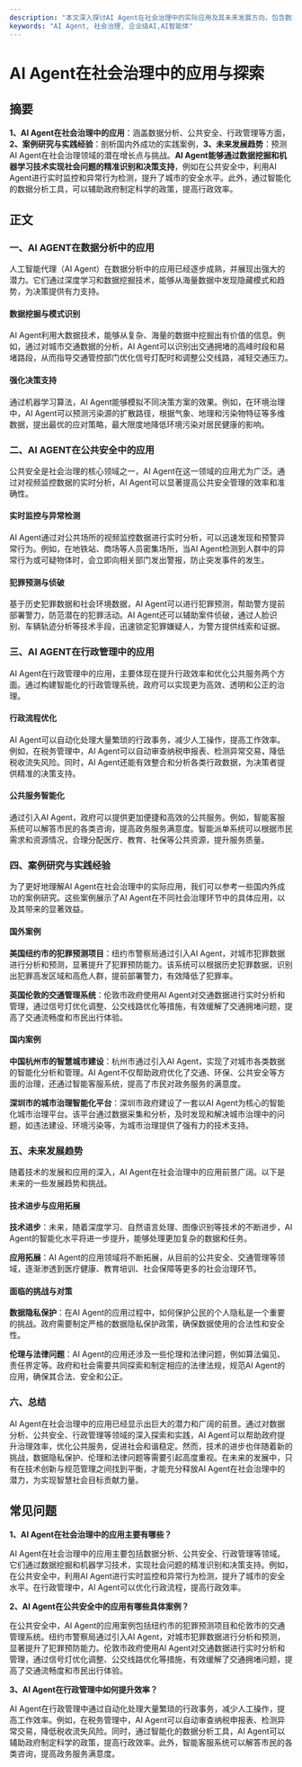```yaml
---
description: "本文深入探讨AI Agent在社会治理中的实际应用及其未来发展方向，包含数据分析、公共安全和行政管理等多个领域的案例研究。"
keywords: "AI Agent, 社会治理, 企业级AI,AI智能体"
---
```

# AI Agent在社会治理中的应用与探索

## 摘要

**1、AI Agent在社会治理中的应用**：涵盖数据分析、公共安全、行政管理等方面，**2、案例研究与实践经验**：剖析国内外成功的实践案例，**3、未来发展趋势**：预测AI Agent在社会治理领域的潜在增长点与挑战。**AI Agent能够通过数据挖掘和机器学习技术实现社会问题的精准识别和决策支持**，例如在公共安全中，利用AI Agent进行实时监控和异常行为检测，提升了城市的安全水平。此外，通过智能化的数据分析工具，可以辅助政府制定科学的政策，提高行政效率。

## 正文

### 一、AI AGENT在数据分析中的应用

人工智能代理（AI Agent）在数据分析中的应用已经逐步成熟，并展现出强大的潜力。它们通过深度学习和数据挖掘技术，能够从海量数据中发现隐藏模式和趋势，为决策提供有力支持。

#### 数据挖掘与模式识别

AI Agent利用大数据技术，能够从复杂、海量的数据中挖掘出有价值的信息。例如，通过对城市交通数据的分析，AI Agent可以识别出交通拥堵的高峰时段和易堵路段，从而指导交通管控部门优化信号灯配时和调整公交线路，减轻交通压力。

#### 强化决策支持

通过机器学习算法，AI Agent能够模拟不同决策方案的效果。例如，在环境治理中，AI Agent可以预测污染源的扩散路径，根据气象、地理和污染物特征等多维数据，提出最优的应对策略，最大限度地降低环境污染对居民健康的影响。

### 二、AI AGENT在公共安全中的应用

公共安全是社会治理的核心领域之一，AI Agent在这一领域的应用尤为广泛。通过对视频监控数据的实时分析，AI Agent可以显著提高公共安全管理的效率和准确性。

#### 实时监控与异常检测

AI Agent通过对公共场所的视频监控数据进行实时分析，可以迅速发现和预警异常行为。例如，在地铁站、商场等人员密集场所，当AI Agent检测到人群中的异常行为或可疑物体时，会立即向相关部门发出警报，防止突发事件的发生。

#### 犯罪预测与侦破

基于历史犯罪数据和社会环境数据，AI Agent可以进行犯罪预测，帮助警方提前部署警力，防范潜在的犯罪活动。AI Agent还可以辅助案件侦破，通过人脸识别、车辆轨迹分析等技术手段，迅速锁定犯罪嫌疑人，为警方提供线索和证据。

### 三、AI AGENT在行政管理中的应用

AI Agent在行政管理中的应用，主要体现在提升行政效率和优化公共服务两个方面。通过构建智能化的行政管理系统，政府可以实现更为高效、透明和公正的治理。

#### 行政流程优化

AI Agent可以自动化处理大量繁琐的行政事务，减少人工操作，提高工作效率。例如，在税务管理中，AI Agent可以自动审查纳税申报表、检测异常交易，降低税收流失风险。同时，AI Agent还能有效整合和分析各类行政数据，为决策者提供精准的决策支持。

#### 公共服务智能化

通过引入AI Agent，政府可以提供更加便捷和高效的公共服务。例如，智能客服系统可以解答市民的各类咨询，提高政务服务满意度。智能派单系统可以根据市民需求和资源情况，合理分配医疗、教育、社保等公共资源，提升服务质量。

### 四、案例研究与实践经验

为了更好地理解AI Agent在社会治理中的实际应用，我们可以参考一些国内外成功的案例研究。这些案例展示了AI Agent在不同社会治理环节中的具体应用，以及其带来的显著效益。

#### 国外案例

**美国纽约市的犯罪预测项目**：纽约市警察局通过引入AI Agent，对城市犯罪数据进行分析和预测，显著提升了犯罪预防能力。该系统可以根据历史犯罪数据，识别出犯罪高发区域和高危人群，提前部署警力，有效降低了犯罪率。

**英国伦敦的交通管理系统**：伦敦市政府使用AI Agent对交通数据进行实时分析和管理，通过信号灯优化调整、公交线路优化等措施，有效缓解了交通拥堵问题，提高了交通流畅度和市民出行体验。

#### 国内案例

**中国杭州市的智慧城市建设**：杭州市通过引入AI Agent，实现了对城市各类数据的智能化分析和管理。AI Agent不仅帮助政府优化了交通、环保、公共安全等方面的治理，还通过智能客服系统，提高了市民对政务服务的满意度。

**深圳市的城市治理智能化平台**：深圳市政府建设了一套以AI Agent为核心的智能化城市治理平台。该平台通过数据采集和分析，及时发现和解决城市治理中的问题，如违法建设、环境污染等，为城市治理提供了强有力的技术支持。

### 五、未来发展趋势

随着技术的发展和应用的深入，AI Agent在社会治理中的应用前景广阔。以下是未来的一些发展趋势和挑战。

#### 技术进步与应用拓展

**技术进步**：未来，随着深度学习、自然语言处理、图像识别等技术的不断进步，AI Agent的智能化水平将进一步提升，能够处理更加复杂的数据和任务。

**应用拓展**：AI Agent的应用领域将不断拓展，从目前的公共安全、交通管理等领域，逐渐渗透到医疗健康、教育培训、社会保障等更多的社会治理环节。

#### 面临的挑战与对策

**数据隐私保护**：在AI Agent的应用过程中，如何保护公民的个人隐私是一个重要的挑战。政府需要制定严格的数据隐私保护政策，确保数据使用的合法性和安全性。

**伦理与法律问题**：AI Agent的应用还涉及一些伦理和法律问题，例如算法偏见、责任界定等。政府和社会需要共同探索和制定相应的法律法规，规范AI Agent的应用，确保其合法、安全和公正。

### 六、总结

AI Agent在社会治理中的应用已经显示出巨大的潜力和广阔的前景。通过对数据分析、公共安全、行政管理等领域的深入探索和实践，AI Agent可以帮助政府提升治理效率，优化公共服务，促进社会和谐稳定。然而，技术的进步也伴随着新的挑战，数据隐私保护、伦理和法律问题等需要引起高度重视。在未来的发展中，只有在技术创新与规范管理之间找到平衡，才能充分释放AI Agent在社会治理中的潜力，为实现智慧社会目标贡献力量。

## 常见问题 

**1、AI Agent在社会治理中的应用主要有哪些？**

AI Agent在社会治理中的应用主要包括数据分析、公共安全、行政管理等领域。它们通过数据挖掘和机器学习技术，实现社会问题的精准识别和决策支持。例如，在公共安全中，利用AI Agent进行实时监控和异常行为检测，提升了城市的安全水平。在行政管理中，AI Agent可以优化行政流程，提高行政效率。

**2、AI Agent在公共安全中的应用有哪些具体案例？**

在公共安全中，AI Agent的应用案例包括纽约市的犯罪预测项目和伦敦市的交通管理系统。纽约市警察局通过引入AI Agent，对城市犯罪数据进行分析和预测，显著提升了犯罪预防能力。伦敦市政府使用AI Agent对交通数据进行实时分析和管理，通过信号灯优化调整、公交线路优化等措施，有效缓解了交通拥堵问题，提高了交通流畅度和市民出行体验。

**3、AI Agent在行政管理中如何提升效率？**

AI Agent在行政管理中通过自动化处理大量繁琐的行政事务，减少人工操作，提高工作效率。例如，在税务管理中，AI Agent可以自动审查纳税申报表、检测异常交易，降低税收流失风险。同时，通过智能化的数据分析工具，AI Agent可以辅助政府制定科学的政策，提高行政效率。此外，智能客服系统可以解答市民的各类咨询，提高政务服务满意度。

